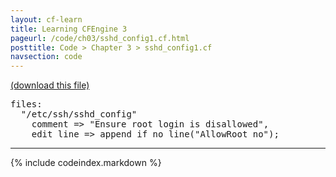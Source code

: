 ```yaml
---
layout: cf-learn
title: Learning CFEngine 3
pageurl: /code/ch03/sshd_config1.cf.html
posttitle: Code > Chapter 3 > sshd_config1.cf
navsection: code
---
```


[(download this file)](https://raw.github.com/zzamboni/cf-learn.info/master/src/ch03/sshd_config1.cf)

<div class="highlight"><pre><span class="kd">files</span><span class="p">:</span>
  <span class="s">&quot;/etc/ssh/sshd_config&quot;</span>
    <span class="kr">comment</span> <span class="o">=&gt;</span> <span class="s">&quot;Ensure root login is disallowed&quot;</span><span class="p">,</span>
    <span class="kr">edit_line</span> <span class="o">=&gt;</span> <span class="nf">append_if_no_line</span><span class="p">(</span><span class="s">&quot;AllowRoot no&quot;</span><span class="p">);</span>
</pre></div>


----

{% include codeindex.markdown %}
